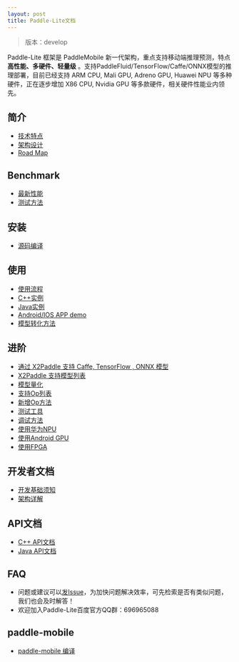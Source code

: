 ```yaml
---
layout: post
title: Paddle-Lite文档
---
```


> 版本：develop

Paddle-Lite 框架是 PaddleMobile 新一代架构，重点支持移动端推理预测，特点**高性能、多硬件、轻量级** 。支持PaddleFluid/TensorFlow/Caffe/ONNX模型的推理部署，目前已经支持 ARM CPU, Mali GPU, Adreno GPU, Huawei NPU 等多种硬件，正在逐步增加 X86 CPU, Nvidia GPU 等多款硬件，相关硬件性能业内领先。

## 简介

- [技术特点]({{site.baseurl}}/develop/tech_highlights)
- [架构设计]({{site.baseurl}}/develop/architecture)
- [Road Map]({{site.baseurl}}/develop/roadmap)

## Benchmark

- [最新性能]({{site.baseurl}}/develop/benchmark)
- [测试方法]({{site.baseurl}}/develop/benchmark_tools)

## 安装

- [源码编译]({{site.baseurl}}/develop/source_compile)

## 使用

- [使用流程]({{site.baseurl}}/develop/tutorial)
- [C++实例]({{site.baseurl}}/develop/cpp_demo)
- [Java实例]({{site.baseurl}}/develop/java_demo)
- [Android/IOS APP demo](https://github.com/PaddlePaddle/Paddle-Lite-Demo)
- [模型转化方法]({{site.baseurl}}/develop/model_optimize_tool)

## 进阶

- [通过 X2Paddle 支持 Caffe, TensorFlow , ONNX 模型]({{site.baseurl}}/develop/x2paddle)
- [X2Paddle 支持模型列表]({{site.baseurl}}/develop/x2paddle_models_doc)
- [模型量化]({{site.baseurl}}/develop/model_quantization)
- [支持Op列表]({{site.baseurl}}/develop/support_operation_list)
- [新增Op方法]({{site.baseurl}}/develop/add_new_operation)
- [测试工具]({{site.baseurl}}/develop/debug_tools)
- [调试方法]({{site.baseurl}}/develop/debug_tools)
- [使用华为NPU]({{site.baseurl}}/develop/npu)
- [使用Android GPU]({{site.baseurl}}/develop/opencl)
- [使用FPGA]({{site.baseurl}}/develop/fpga)

## 开发者文档

- [开发基础须知]({{site.baseurl}}/develop/for-developer)
- [架构详解]({{site.baseurl}}/develop/architecture-intro)

## API文档

- [C++ API文档]({{site.baseurl}}/develop/cxx_api_doc)
- [Java API文档]({{site.baseurl}}/develop/java_api_doc)

## FAQ

- 问题或建议可以[发Issue](https://github.com/PaddlePaddle/Paddle-Lite/issues)，为加快问题解决效率，可先检索是否有类似问题，我们也会及时解答！
- 欢迎加入Paddle-Lite百度官方QQ群：696965088

## paddle-mobile

- [paddle-mobile 编译]({{site.baseurl}}/develop/mobile)
